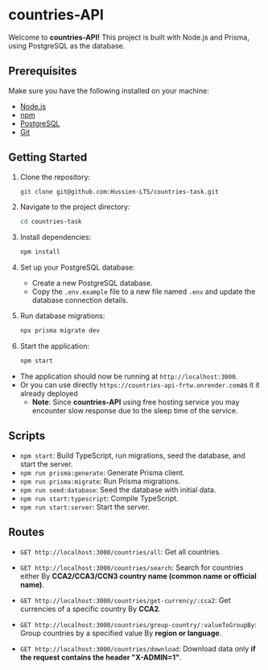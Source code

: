 # countries-API

Welcome to **countries-API!** This project is built with Node.js and Prisma, using PostgreSQL as the database.

## Prerequisites

Make sure you have the following installed on your machine:

- [Node.js](https://nodejs.org/)
- [npm](https://www.npmjs.com/)
- [PostgreSQL](https://www.postgresql.org/)
- [Git](https://git-scm.com/)

## Getting Started

1. Clone the repository:

    ```bash
    git clone git@github.com:Hussien-LTS/countries-task.git
    ```

2. Navigate to the project directory:

    ```bash
    cd countries-task
    ```

3. Install dependencies:

    ```bash
    npm install
    ```

4. Set up your PostgreSQL database:

    - Create a new PostgreSQL database.
    - Copy the `.env.example` file to a new file named `.env` and update the database connection details.

5. Run database migrations:

    ```bash
    npx prisma migrate dev
    ```

6. Start the application:

    ```bash
    npm start
    ```

- The application should now be running at `http://localhost:3000`.
- Or you can use directly `https://countries-api-frtw.onrender.com`as it it already deployed
  - **Note**: Since **countries-API** using free hosting  service you may encounter slow response due to the sleep time of the service.

## Scripts

- `npm start`: Build TypeScript, run migrations, seed the database, and start the server.
- `npm run prisma:generate`: Generate Prisma client.
- `npm run prisma:migrate`: Run Prisma migrations.
- `npm run seed:database`: Seed the database with initial data.
- `npm run start:typescript`: Compile TypeScript.
- `npm run start:server`: Start the server.

## Routes

- `GET http://localhost:3000/countries/all`: Get all countries.

- `GET http://localhost:3000/countries/search`: Search for countries either By
**CCA2/CCA3/CCN3 country name (common name or official name)**.

- `GET http://localhost:3000/countries/get-currency/:cca2`: Get currencies of a specific country By **CCA2**.

- `GET http://localhost:3000/countries/group-country/:valueToGroupBy`: Group countries by a specified value By **region or language**.

- `GET http://localhost:3000/countries/download`: Download data only **if the request contains the header "X-ADMIN=1"**.
